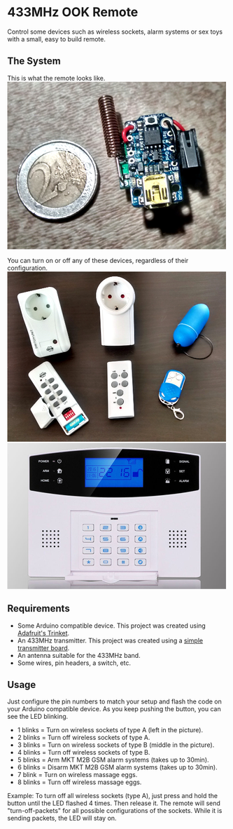 433MHz OOK Remote
=================

Control some devices such as wireless sockets, alarm systems or sex toys
with a small, easy to build remote.



The System
----------

This is what the remote looks like.  
[![OOK-Remote](pics/ook-remote.jpg)](pics/ook-remote.jpg)

You can turn on or off any of these devices, regardless of
their configuration.  
[![Controllable Devices](pics/supported-devices.jpg)](pics/supported-devices.jpg)  
[![Controllable Devices](pics/supported-devices-mkt.jpg)](pics/supported-devices-mkt.jpg)


Requirements
------------

* Some Arduino compatible device.
  This project was created using [Adafruit's Trinket](https://www.adafruit.com/products/1501).
* An 433MHz transmitter.
  This project was created using a [simple transmitter board](http://www.amazon.com/dp/B008A4UWK6/).
* An antenna suitable for the 433MHz band.
* Some wires, pin headers, a switch, etc.



Usage
-----

Just configure the pin numbers to match your setup and flash the code on your Arduino
compatible device. As you keep pushing the button, you can see the LED blinking.

* 1 blinks = Turn on wireless sockets of type A (left in the picture).
* 2 blinks = Turn off wireless sockets of type A.
* 3 blinks = Turn on wireless sockets of type B (middle in the picture).
* 4 blinks = Turn off wireless sockets of type B.
* 5 blinks = Arm MKT M2B GSM alarm systems (takes up to 30min).
* 6 blinks = Disarm MKT M2B GSM alarm systems (takes up to 30min).
* 7 blink  = Turn on wireless massage eggs.
* 8 blinks = Turn off wireless massage eggs.

Example: To turn off all wireless sockets (type A), just press and hold the button
until the LED flashed 4 times. Then release it. The remote will send "turn-off-packets"
for all possible configurations of the sockets. While it is sending packets,
the LED will stay on.
